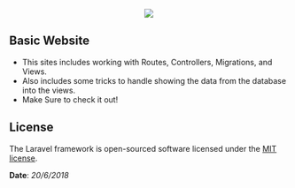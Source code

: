 <p align="center"><img src="https://laravel.com/assets/img/components/logo-laravel.svg"></p>

## Basic Website

- This sites includes working with Routes, Controllers, Migrations, and Views.
- Also includes some tricks to handle showing the data from the database into the views.
- Make Sure to check it out!


## License

The Laravel framework is open-sourced software licensed under the [MIT license](https://opensource.org/licenses/MIT).

**Date**: *20/6/2018*
